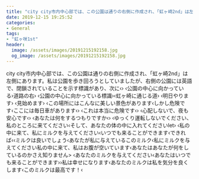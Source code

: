 ```yaml
---
title: "city city市内中心部では、この公園は通りの右側に作成され、「虹ヶ崎2nd」は左側にあります。"
date: 2019-12-15 19:25:52
categories:
- General
tags:
- "虹ヶ咲1st"
header:
  image: /assets/images/20191215192158.jpg
  og_image: /assets/images/20191215192158.jpg
---
```


city city市内中心部では、この公園は通りの右側に作成され、「虹ヶ崎2nd」は左側にあります。私は公園を歩き回ろうとしていましたが、右側の公園には英語で、閉鎖されていることを示す標識があり、次に‹› ‹公園の中心に向かっている›道路の右› ‹公園の中心に向かっている標識›‬‬‬‬‬‬‬‬‬‬‬‬‬‬‬‬‬‬‬‬‬‬‬‬‬‬‬‬‬‬‬‬‬‬‬‬‹虹ヶ崎に通じる道› ‹明日やります› ‹見始めます› ‹この場所にはこんなに美しい景色があります‬‹しかし危険です‬‹ここには毎日車があります‬‹› ‹これは本当に危険です‬‹› ‹心配しないで、夜も安心です‬‹› ‹あなたは何をするつもりですか‬‹› ‹ゆっくり運転しないでください、私のところに来てください‬‹そして、あなたの体の中に入れてくださいlet› ‹私の中に来て、私にミルクを与えてください‬‹いつでも来ることができます‬‹できれば‹‹ミルクは良いでしょう‬‹あなたが私に与えているこのミルク‬‹私にミルクを与えてください‬私の中に来て、私はお腹が空いています‬‹あなたはあなたが何をしているのかさえ知りません‬&gt; ‹あなたのミルクを与えてください‬‹あなたはいつでも来ることができます‬››私は幸せになります‬‹あなたのミルクは私を気分を良くします‬‹このミルクは最高です！‬‹
